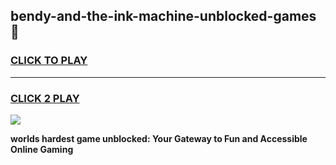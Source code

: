 
## bendy-and-the-ink-machine-unblocked-games 👋
<h3>
<a href="https://premium.freeplayer.one?title=bendy-and-the-ink-machine-unblocked-games&ref=14F">CLICK TO PLAY</a></h3>
<hr>

<h3>
<a href="https://premium.freeplayer.one?title=bendy-and-the-ink-machine-unblocked-games&ref=14F">CLICK 2 PLAY</a>
  
</h3>

<a href="https://premium.freeplayer.one?title=bendy-and-the-ink-machine-unblocked-games&ref=12F/"><img src="https://clearcache.store/games.png"></a>


**worlds hardest game unblocked: Your Gateway to Fun and Accessible Online Gaming**
